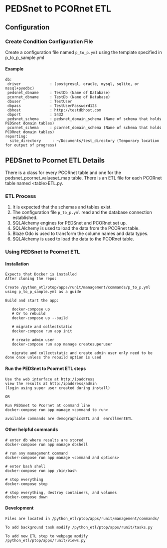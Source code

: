 # PEDSnet to PCORnet ETL 

## Configuration

### Create Condition Configuration File
Create a configuration file named `p_to_p.yml` using the template specified in p_to\_p\_sample.yml

#### Example

```
db:
 driver             : (postgresql, oracle, mysql, sqlite, or mssql+pyodbc)
 pedsnet_dbname	    : TestDb (Name of Database)
 pcornet_dbname     : TestDb (Name of Database)
 dbuser	            : TestUser
 dbpass	            : TestUserPassword123
 dbhost             : http://testdbhost.com
 dbport	            : 5432
 pedsnet_schema     : pedsnet_domain_schema (Name of schema that holds PEDSnet domain tables)
 pcornet_schema     : pcornet_domain_schema (Name of schema that holds PCORnet domain tables)
reporting:
  site_directory     : ~/Documents/test_directory (Temporary location for output of progress)
```

## PEDSnet to Pcornet ETL Details

There is a class for every PCORnet table and one for the pedsnet_pcornet_valueset_map table. There is an ETL file for each PCORnet table named \<table>ETL.py.

### ETL Process

1. It is expected that the schemas and tables exist.
1. The configuration file `p_to_p.yml` read and the database connection established.
1. SQLAlchemy engines for PEDSnet and PCORnet set up.
1. SQLAlchemy is used to load the data from the PCORnet table.
1. Blaze Odo is used to transform the column names and data types.
1. SQLAlchemy is used to load the data to the PCORnet table.

### Using PEDSnet to Pcornet ETL

#### Installation
	Expects that Docker is installed
	After cloning the repo:

    Create /python_etl/ptop/apps/runit/management/commands/p_to_p.yml using p_to_p_sample.yml as a guide
    
    Build and start the app:

       docker-compose up
       # Or to rebuild
       docker-compose up --build

       # migrate and collectstatic
       docker-compose run app init

       # create admin user
       docker-compose run app manage createsuperuser
        	
       migrate and collectstatic and create admin user only need to be done once unless the rebuild option is used
        	
#### Run the PEDSnet to Pcornet ETL steps
	Use the web interface at http:/ipaddress
	view the results at http:/ipaddress/admin
	(login using super user created during install)
	
    OR 
    
    Run PEDSnet to Pcornet at command line
    docker-compose run app manage <command to run>
    
    available commands are demographicsETL and  enrollmentETL


#### Other helpful commands

    # enter db where results are stored
    docker-compose run app manage dbshell

    # run any management command
    docker-compose run app manage <command and options>

    # enter bash shell
    docker-compose run app /bin/bash

    # stop everything
    docker-compose stop

    # stop everything, destroy containers, and volumes
    docker-compose down

#### Development

	Files are located in /python_etl/ptop/apps/runit/management/commands/
	
	To add background task modify /python_etl/ptop/apps/runit/tasks.py
	
	To add new ETL step to webpage modify /python_etl/ptop/apps/runit/views.py
	